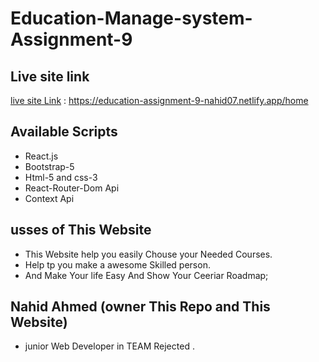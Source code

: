 # Education-Manage-system-Assignment-9

## Live site link 
 [live site Link](https://education-assignment-9-nahid07.netlify.app/home)  : https://education-assignment-9-nahid07.netlify.app/home

## Available Scripts
* React.js 
* Bootstrap-5
* Html-5 and css-3
* React-Router-Dom Api
* Context Api 

## usses of This Website
* This Website help you easily Chouse your Needed Courses.
* Help tp you make a awesome Skilled person. 
* And Make Your life Easy And Show Your Ceeriar Roadmap;

## Nahid Ahmed (owner This Repo and This Website)
* junior Web Developer in TEAM Rejected .